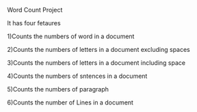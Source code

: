 
Word Count Project 


It has four fetaures 

1)Counts the numbers of word in a document

2)Counts the numbers of letters in a document excluding spaces

3)Counts the numbers of letters in a document including space

4)Counts the numbers of sntences in a document

5)Counts the numbers of paragraph 

6)Counts the number of Lines in a document
